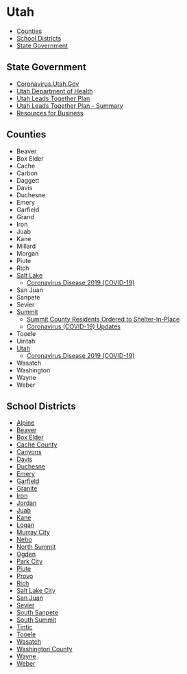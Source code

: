 # Utah

* [Counties](utah.md#counties)
* [School Districts](utah.md#school-districts)
* [State Government](utah.md#state-government)

## State Government

* [Coronavirus.Utah.Gov](https://coronavirus.utah.gov)
* [Utah Department of Health](https://health.utah.gov)
* [Utah Leads Together Plan](https://issuu.com/goed/docs/utah-leads-together-plan)
* [Utah Leads Together Plan - Summary](https://issuu.com/goed/docs/utah-leads-together-plan-summary)
* [Resources for Business](https://coronavirus.utah.gov/business/)

## Counties

* Beaver
* Box Elder
* Cache
* Carbon
* Daggett
* Davis
* Duchesne
* Emery
* Garfield
* Grand
* Iron
* Juab
* Kane
* Millard
* Morgan
* Piute
* Rich
* [Salt Lake](https://slco.org/)
  * [Coronavirus Disease 2019 (COVID-19)](https://slco.org/covid-19/)
* San Juan
* Sanpete
* Sevier
* [Summit](https://www.summitcounty.org/)
  * [Summit County Residents Ordered to Shelter-In-Place](https://coronavirus.utah.gov/summit-county-residents-ordered-to-shelter-in-place/)
  * [Coronavirus (COVID-19) Updates](https://www.summitcounty.org/1129/CoronaVirus-Updates)
* Tooele
* Uintah
* [Utah](http://www.utahcounty.gov)
  * [Coronavirus Disease 2019 (COVID-19)](http://www.utahcounty.gov/covid19/index.asp)
* Wasatch
* Washington
* Wayne
* Weber

## School Districts

* [Alpine](https://alpineschools.org)
* [Beaver](https://www.beaver.k12.ut.us)
* [Box Elder](https://www.besd.net)
* [Cache County](https://www.ccsdut.org)
* [Canyons](http://www.canyonsdistrict.org)
* [Davis](https://www.davis.k12.ut.us)
* [Duchesne](http://www.dcsd.org)
* [Emery](https://www.emeryschools.org)
* [Garfield](https://www.garfk12.org)
* [Granite](https://www.graniteschools.org)
* [Iron](https://irondistrict.org)
* [Jordan](http://planning.jordandistrict.org)
* [Juab](https://www.juabsd.org)
* [Kane](https://kanek12.org)
* [Logan](https://www.loganschools.org)
* [Murray City](https://www.murrayschools.org)
* [Nebo](http://www.nebo.edu)
* [North Summit](https://www.nsummit.org)
* [Ogden](http://www.ogdensd.org)
* [Park City](http://www.pcschools.us)
* [Piute](https://www.piutek12.org/)
* [Provo](https://provo.edu)
* [Rich](https://www.richschool.org/)
* [Salt Lake City](http://www.slcschools.org)
* [San Juan](http://www.sjsd.org)
* [Sevier](https://www.seviersd.org)
* [South Sanpete](https://www.ssanpete.org)
* [South Summit](https://www.ssummit.org)
* [Tintic](https://www.tintic.org)
* [Tooele](https://www.tooeleschools.org)
* [Wasatch](https://www.wasatch.edu)
* [Washington County](https://www.washk12.org)
* [Wayne](https://www.waynesd.org)
* [Weber](https://wsd.net)
